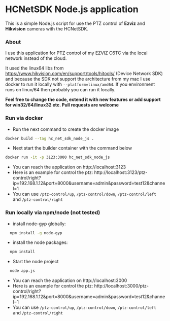 # HCNetSDK Node.js application

This is a simple Node.js script for use the PTZ control of **Ezviz** and **Hikvision** cameras with the HCNetSDK.

### About
I use this application for PTZ control of my EZVIZ C6TC via the local network instead of the cloud. 

It used the linux64 libs from https://www.hikvision.com/en/support/tools/hitools/ (Device Network SDK) and because the SDK not support the architecture from my mac I use docker to run it locally with `--platform=linux/amd64`. If you environment runs on linux/64 then probably you can run it locally.

**Feel free to change the code, extend it with new features or add support for win32/64/linux32 etc. Pull requests are welcome**


### Run via docker

* Run the next command to create the docker image
```sh
docker build --tag hc_net_sdk_node_js .
```
* Next start the builder container with the command below
```sh
docker run -it -p 3123:3000 hc_net_sdk_node_js
```
* You can reach the application on http://localhost:3123
* Here is an example for control the ptz: http://localhost:3123/ptz-control/right?ip=192.168.1.12&port=8000&username=admin&password=test12&channel=1
* You can use `/ptz-control/up`, `/ptz-control/down`, `/ptz-control/left` and `/ptz-control/right`

### Run locally via npm/node (not tested)
* install node-gyp globally:
```sh
  npm install -g node-gyp
```

* install the node packages:
```sh
  npm install
```

* Start the node project
```sh
  node app.js
```
* You can reach the application on http://localhost:3000
* Here is an example for control the ptz: http://localhost:3000/ptz-control/right?ip=192.168.1.12&port=8000&username=admin&password=test12&channel=1
* You can use `/ptz-control/up`, `/ptz-control/down`, `/ptz-control/left` and `/ptz-control/right`
